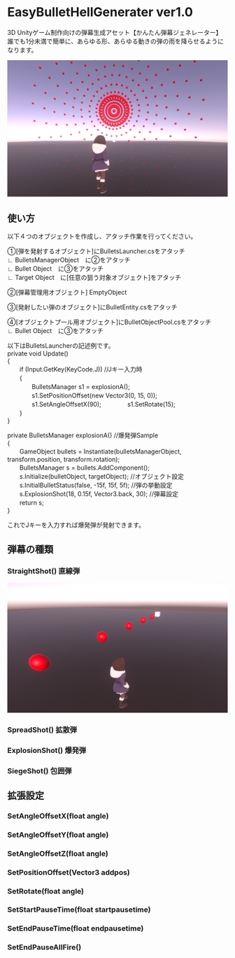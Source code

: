 # EasyBulletHellGenerater ver1.0
3D Unityゲーム制作向けの弾幕生成アセット【かんたん弾幕ジェネレーター】  
誰でも1分未満で簡単に、あらゆる形、あらゆる動きの弾の雨を降らせるようになります。

![sc1](https://github.com/NoranekoSan1000/EasyBulletHellGenerater/blob/main/img/sc1.png)

  
## 使い方
以下４つのオブジェクトを作成し、アタッチ作業を行ってください。

①[弾を発射するオブジェクト]にBulletsLauncher.csをアタッチ  
∟ BulletsManagerObject　に②をアタッチ  
∟ Bullet Object　に③をアタッチ  
∟ Target Object　に[任意の狙う対象オブジェクト]をアタッチ  
  
②[弾幕管理用オブジェクト] EmptyObject  

③[発射したい弾のオブジェクト]にBulletEntity.csをアタッチ  

④[オブジェクトプール用オブジェクト]にBulletObjectPool.csをアタッチ  
∟ Bullet Object　に③をアタッチ  

以下はBulletsLauncherの記述例です。    
private void Update()  
{  
　　if (Input.GetKey(KeyCode.J)) //Jキー入力時  
　　{  
　　　　BulletsManager s1 = explosionA();  
　　　　s1.SetPositionOffset(new Vector3(0, 15, 0));
　　　　s1.SetAngleOffsetX(90);
　　　　s1.SetRotate(15);  
　　}  
}  

private BulletsManager explosionA() //爆発弾Sample  
{  
　　GameObject bullets = Instantiate(bulletsManagerObject, transform.position, transform.rotation);  
　　BulletsManager s = bullets.AddComponent<BulletsManager>();  
　　s.Initialize(bulletObject, targetObject); //オブジェクト設定  
　　s.InitialBulletStatus(false, -15f, 15f, 5f); //弾の挙動設定  
　　s.ExplosionShot(18, 0.15f, Vector3.back, 30); //弾幕設定  
　　return s;  
}  

これでJキーを入力すれば爆発弾が発射できます。  
  
## 弾幕の種類  


### StraightShot() 直線弾  
![sc1](https://github.com/NoranekoSan1000/EasyBulletHellGenerater/blob/main/img/sc2.png)

### SpreadShot() 拡散弾

### ExplosionShot() 爆発弾

### SiegeShot() 包囲弾　

  
## 拡張設定

### SetAngleOffsetX(float angle)

### SetAngleOffsetY(float angle)

### SetAngleOffsetZ(float angle)

### SetPositionOffset(Vector3 addpos)

### SetRotate(float angle)

### SetStartPauseTime(float startpausetime)

### SetEndPauseTime(float endpausetime)

### SetEndPauseAllFire()
